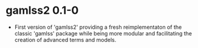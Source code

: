 # gamlss2 0.1-0

* First version of 'gamlss2' providing a fresh reimplementaton of the classic
  'gamlss' package while being more modular and facilitating the creation of
  advanced terms and models.
